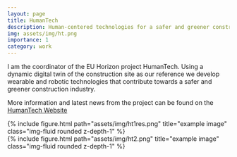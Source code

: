 ```yaml
---
layout: page
title: HumanTech
description: Human-centered technologies for a safer and greener construction industry
img: assets/img/ht.png
importance: 1
category: work
---
```


I am the coordinator of the EU Horizon project HumanTech.
Using a dynamic digital twin of the construction site as our reference we develop wearable and robotic technologies that contribute towards a safer and greener construction industry.

More information and latest news from the project can be found on the <a href="https://humantech-horizon.eu/"> HumanTech Website</a>


<div class="row">
    <div class="col-sm mt-3 mt-md-0">
        {% include figure.html path="assets/img/ht1res.png" title="example image" class="img-fluid rounded z-depth-1" %}
    </div>
</div>

<div class="row">
    <div class="col-sm mt-3 mt-md-0">
        {% include figure.html path="assets/img/ht2.png" title="example image" class="img-fluid rounded z-depth-1" %}
    </div>
</div>
